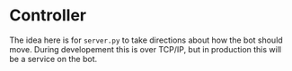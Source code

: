 # Controller

The idea here is for `server.py` to take directions about how the bot should move. During developement this is over TCP/IP, but in production this will be a service on the bot.